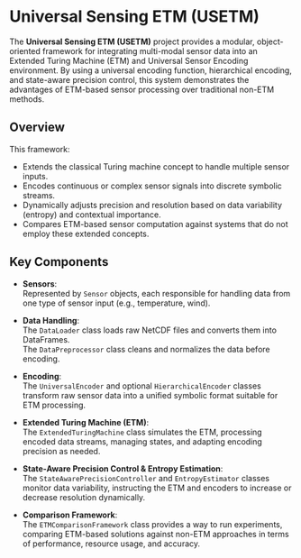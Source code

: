 # Universal Sensing ETM (USETM)

The **Universal Sensing ETM (USETM)** project provides a modular, object-oriented framework for integrating multi-modal sensor data into an Extended Turing Machine (ETM) and Universal Sensor Encoding environment. By using a universal encoding function, hierarchical encoding, and state-aware precision control, this system demonstrates the advantages of ETM-based sensor processing over traditional non-ETM methods.

## Overview

This framework:
- Extends the classical Turing machine concept to handle multiple sensor inputs.
- Encodes continuous or complex sensor signals into discrete symbolic streams.
- Dynamically adjusts precision and resolution based on data variability (entropy) and contextual importance.
- Compares ETM-based sensor computation against systems that do not employ these extended concepts.

## Key Components

- **Sensors**:  
  Represented by `Sensor` objects, each responsible for handling data from one type of sensor input (e.g., temperature, wind).
  
- **Data Handling**:  
  The `DataLoader` class loads raw NetCDF files and converts them into DataFrames.  
  The `DataPreprocessor` class cleans and normalizes the data before encoding.
  
- **Encoding**:  
  The `UniversalEncoder` and optional `HierarchicalEncoder` classes transform raw sensor data into a unified symbolic format suitable for ETM processing.
  
- **Extended Turing Machine (ETM)**:  
  The `ExtendedTuringMachine` class simulates the ETM, processing encoded data streams, managing states, and adapting encoding precision as needed.
  
- **State-Aware Precision Control & Entropy Estimation**:  
  The `StateAwarePrecisionController` and `EntropyEstimator` classes monitor data variability, instructing the ETM and encoders to increase or decrease resolution dynamically.
  
- **Comparison Framework**:  
  The `ETMComparisonFramework` class provides a way to run experiments, comparing ETM-based solutions against non-ETM approaches in terms of performance, resource usage, and accuracy.

